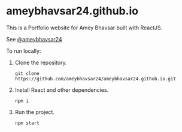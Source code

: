 # ameybhavsar24.github.io

This is a Portfolio website for Amey Bhavsar built with ReactJS.

See [@ameybhavsar24](https://github.com/ameybhavsar24/)

To run locally:
1. Clone the repository.
    ```
    git clone https://github.com/ameybhavsar24/ameybhavsar24.github.io.git
    ```
2. Install React and other dependencies.
    ```
    npm i
    ```
3. Run the project.
    ```
    npm start
    ```
